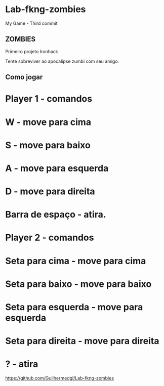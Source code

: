 # Lab-fkng-zombies
My Game - Third commit


## ZOMBIES

Primeiro projeto Ironhack

Tente sobreviver ao apocalipse zumbi com seu amigo.

## Como jogar

# Player 1 - comandos

# W - move para cima
# S - move para baixo
# A - move para esquerda
# D - move para direita
# Barra de espaço - atira.

# Player 2 - comandos

# Seta para cima - move para cima
# Seta para baixo - move para baixo
# Seta para esquerda - move para esquerda
# Seta para direita - move para direita
# ? - atira

https://github.com/Guilhermedgl/Lab-fkng-zombies



